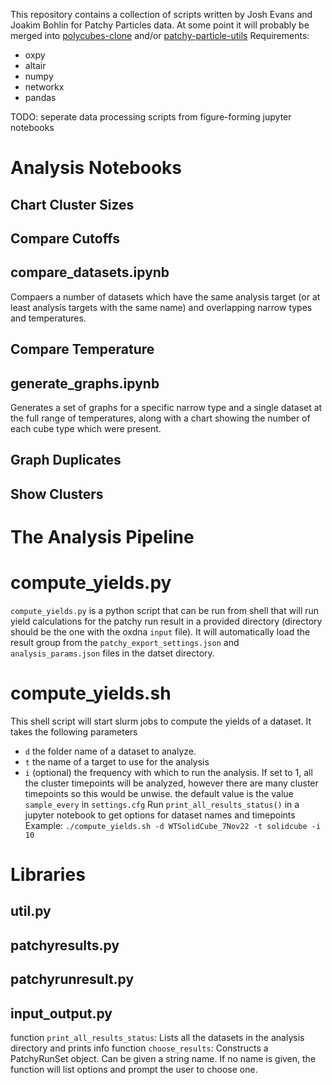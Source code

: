 This repository contains a collection of scripts written by Josh Evans and Joakim Bohlin for Patchy Particles data.
At some point it will probably be merged into [polycubes-clone](https://github.com/sulcgroup/polycubes-clone) and/or [patchy-particle-utils](https://github.com/sulcgroup/patchy-particle-utils)
Requirements:
- oxpy
- altair
- numpy
- networkx
- pandas

TODO: seperate data processing scripts from figure-forming jupyter notebooks

# Analysis Notebooks
## Chart Cluster Sizes
## Compare Cutoffs
## compare_datasets.ipynb
Compaers a number of datasets which have the same analysis target (or at least analysis targets with the same name) and overlapping narrow types and temperatures.
## Compare Temperature
## generate_graphs.ipynb
Generates a set of graphs for a specific narrow type and a single dataset at the full range of temperatures, along with a chart showing the number of each cube type which
were present.
## Graph Duplicates
## Show Clusters

# The Analysis Pipeline
# compute_yields.py
`compute_yields.py` is a python script that can be run from shell that will run yield calculations for the patchy run result in a provided directory (directory should be the one with the oxdna `input` file). It will automatically load the result group from the `patchy_export_settings.json` and `analysis_params.json` files in the datset directory.
# compute_yields.sh
This shell script will start slurm jobs to compute the yields of a dataset. It takes the following parameters
- `d` the folder name of a dataset to analyze. 
- `t` the name of a target to use for the analysis
- `i` (optional) the frequency with which to run the analysis. If set to 1, all the cluster timepoints will be analyzed, however there are many cluster timepoints so this would be unwise. the default value is the value `sample_every` in `settings.cfg`
Run `print_all_results_status()` in a jupyter notebook to get options for dataset names and timepoints
Example: `./compute_yields.sh -d WTSolidCube_7Nov22 -t solidcube -i 10`

# Libraries
## util.py
## patchyresults.py
## patchyrunresult.py
## input_output.py
function `print_all_results_status`: Lists all the datasets in the analysis directory and prints info
function `choose_results`: Constructs a PatchyRunSet object. Can be given a string name. If no name is given, the function will list options and prompt the user to choose one.